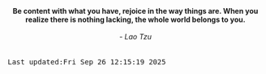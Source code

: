 
<div align="center"><b><span>Be content with what you have, rejoice in the way things are. When you realize there is nothing lacking, the whole world belongs to you.</span></b><br><br><i> - Lao Tzu</i></div>
<br><br><kbd>Last updated:Fri Sep 26 12:15:19 2025</kbd>